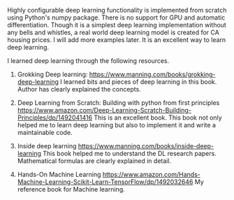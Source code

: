 Highly configurable deep learning functionality is implemented  from scratch using Python's numpy package. There is no support for GPU and automatic differentiation. 
Though it is a simplest deep learning implementation without any bells and whistles, a real world deep learning model is created for CA housing prices.
I will add more examples later. It is an excellent way to learn deep learning. 

I learned deep learning through the following resources. 

1. Grokking Deep learning: 
https://www.manning.com/books/grokking-deep-learning
I learned bits and pieces of deep learning in this book. Author has clearly explained the concepts.

2. Deep Learning from Scratch: Building with python from first principles
https://www.amazon.com/Deep-Learning-Scratch-Building-Principles/dp/1492041416
This is an excellent book. This book not only helped me to learn deep learning but also to implement it and write a maintainable code. 

3. Inside deep learning
https://www.manning.com/books/inside-deep-learning
This book helped me to understand the DL research papers. Mathematical formulas are clearly explained in detail.

4. Hands-On Machine Learning 
https://www.amazon.com/Hands-Machine-Learning-Scikit-Learn-TensorFlow/dp/1492032646
My reference book for Machine learning.
